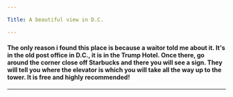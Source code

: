 ```yaml
---

Title: A beautiful view in D.C.

---
```


<h4>The only reason i found this place is because a waitor told me about it. It's in the old post office in D.C., 
it is in the Trump Hotel. Once there, go around the corner close off Starbucks and there you will see a sign. 
They will tell you where the elevator is which you will take all the way up to the tower. It is free and highly recommended!
</h4>

---
